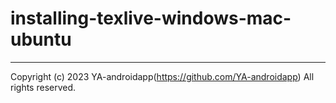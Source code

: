 # installing-texlive-windows-mac-ubuntu

---

Copyright (c) 2023 YA-androidapp(https://github.com/YA-androidapp) All rights reserved.
